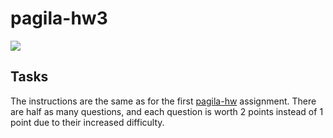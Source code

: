 # pagila-hw3
[![](https://github.com/jzlilili/pagila-hw3/workflows/tests/badge.svg)](https://github.com/jzlilili/pagila-hw3/actions?query=workflow%3Atests)

## Tasks

The instructions are the same as for the first [pagila-hw](https://github.com/mikeizbicki/pagila-hw) assignment.
There are half as many questions, and each question is worth 2 points instead of 1 point due to their increased difficulty.
